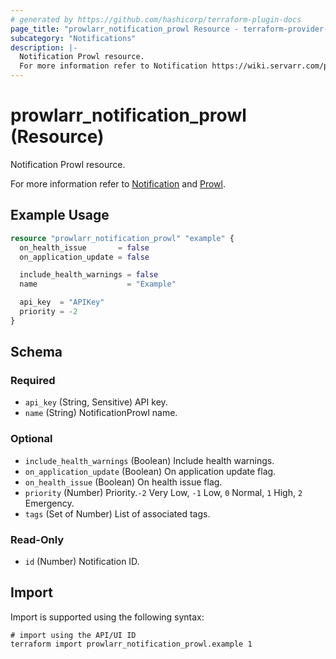 ```yaml
---
# generated by https://github.com/hashicorp/terraform-plugin-docs
page_title: "prowlarr_notification_prowl Resource - terraform-provider-prowlarr"
subcategory: "Notifications"
description: |-
  Notification Prowl resource.
  For more information refer to Notification https://wiki.servarr.com/prowlarr/settings#connect and Prowl https://wiki.servarr.com/prowlarr/supported#prowl.
---
```


# prowlarr_notification_prowl (Resource)

<!-- subcategory:Notifications -->Notification Prowl resource.
For more information refer to [Notification](https://wiki.servarr.com/prowlarr/settings#connect) and [Prowl](https://wiki.servarr.com/prowlarr/supported#prowl).

## Example Usage

```terraform
resource "prowlarr_notification_prowl" "example" {
  on_health_issue       = false
  on_application_update = false

  include_health_warnings = false
  name                    = "Example"

  api_key  = "APIKey"
  priority = -2
}
```

<!-- schema generated by tfplugindocs -->
## Schema

### Required

- `api_key` (String, Sensitive) API key.
- `name` (String) NotificationProwl name.

### Optional

- `include_health_warnings` (Boolean) Include health warnings.
- `on_application_update` (Boolean) On application update flag.
- `on_health_issue` (Boolean) On health issue flag.
- `priority` (Number) Priority.`-2` Very Low, `-1` Low, `0` Normal, `1` High, `2` Emergency.
- `tags` (Set of Number) List of associated tags.

### Read-Only

- `id` (Number) Notification ID.

## Import

Import is supported using the following syntax:

```shell
# import using the API/UI ID
terraform import prowlarr_notification_prowl.example 1
```
